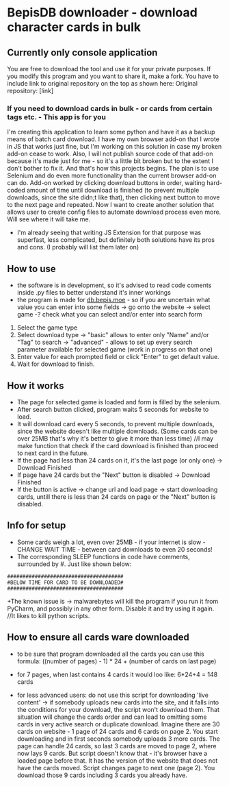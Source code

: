 # BepisDB downloader - download character cards in bulk 
## Currently only console application
You are free to download the tool and use it for your private purposes. If you modify this program and you want to share it, make a fork. You have to include link to original repository on the top as shown here: Original repository: [link]

### If you need to download cards in bulk - or cards from certain tags etc. - This app is for you
I'm creating this application to learn some python and have it as a backup means of batch card download. I have my own browser add-on that I wrote in JS that works just fine, but I'm working on this solution in case my broken add-on cease to work. Also, I will not publish source code of that add-on because it's made just for me - so it's a little bit broken but to the extent I don't bother to fix it. And that's how this projects begins. The plan is to use Selenium and do even more functionality than the current browser add-on can do. Add-on worked by clicking download buttons in order, waiting hard-coded  amount of time until download is finished (to prevent multiple downloads, since the site didn;t like that), then clicking next button to move to the next page and repeated. Now I want to create another solution that allows user to create config files to automate download process even more. Will see where it will take me.
- I'm already seeing that writing JS Extension for that purpose was superfast, less complicated, but definitely both solutions have its pros and cons. (I probably will list them later on)

## How to use
- the software is in development, so it's advised to read code coments inside .py files to better understand it's inner workings
- the program is made for [db.bepis.moe](https://db.bepis.moe/) - so if you are uncertain what value you can enter into some fields -> go onto the website -> select game -? check what you can select and/or enter into search form
1. Select the game type
2. Select download type -> "basic"  allows to enter only "Name" and/or "Tag" to search -> "advanced" - allows to set up every search parameter available for selected game (work in progress on that one)
3. Enter value for each prompted field or click "Enter" to get default value.
4. Wait for download to finish.

## How it works
- The page for selected game is loaded and form is filled by the selenium. 
- After search button clicked, program waits 5 seconds for website to load. 
- It will download card every 5 seconds, to prevent multiple downloads, since the website doesn't like multiple downloads. (Some cards can be over 25MB that's why it's better to give it more than less time) //I may make function that check if the card download is finished than proceed to next card in the future.
- If the page had less than 24 cards on it, it's the last page (or only one) -> Download Finished
- If page have 24 cards but the "Next" button is disabled -> Download Finished
- If the button is active -> change url and load page -> start downloading cards, untill there is less than 24 cards on page or the "Next" button is disabled.

## Info for setup
- Some cards weigh a lot, even over 25MB - if your internet is slow - CHANGE WAIT TIME - between card downloads to even 20 seconds!
- The corresponding SLEEP functions in code have comments, surrounded by #. Just like shown below:
```
######################################
#BELOW TIME FOR CARD TO BE DOWNLOADED#
######################################
```
+The known issue is -> malwarebytes will kill the program if you run it from PyCharm, and possibly in any other form. Disable it and try using it again. //It likes to kill python scripts.

## How to ensure all cards ware downloaded
- to be sure that program downloaded all the cards you can use this formula: ((number of pages) - 1) * 24 + (number of cards on last page)
- for 7 pages, when last contains 4 cards it would loo like:  6*24+4 = 148 cards

- for less advanced users: do not use this script for downloading 'live content' -> if somebody uploads new cards into the site, and it falls into the conditions for your download, the script won't download them. That situation will change the cards order and can lead to omitting some cards in very active search or duplicate download. Imagine there are 30 cards on website - 1 page of 24 cards and 6 cards on page 2. You start downloading and in first seconds somebody uploads 3 more cards. The page can handle 24 cards, so last 3 cards are moved to page 2, where now lays 9 cards. But script doesn't know that - it's browser have a loaded page before that. It has the version of the website that does not have the cards moved. Script changes page to next one (page 2). You download those 9 cards  including 3 cards you already have.